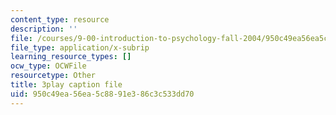 ```yaml
---
content_type: resource
description: ''
file: /courses/9-00-introduction-to-psychology-fall-2004/950c49ea56ea5c8891e386c3c533dd70_10489.vtt
file_type: application/x-subrip
learning_resource_types: []
ocw_type: OCWFile
resourcetype: Other
title: 3play caption file
uid: 950c49ea-56ea-5c88-91e3-86c3c533dd70
---
```

